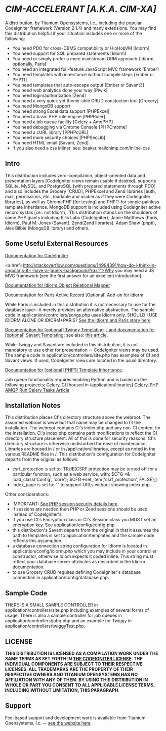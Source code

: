 *CIM-ACCELERANT [A.K.A. CIM-XA]*
==============================

A distribution, by Titanium Opensystems, l.c., including the popular CodeIgniter framework (Version 2.1.4) and many extensions. 
You may find this distribution helpful if your situation includes one or more of the following:

- You need PDO for cross-DBMS compatibility or HipHopVM [Idiorm] 
- You need support for SQL prepared statements [Idiorm]
- You need or simply prefer a more mainstream ORM approach {Idiorm, optionally, Paris]
- You need an integrated full-feature JavaScript MVC framework [Ember]
- You need templates with inheritance without compile steps [Ember or PHPTI]
- You need templates that auto-escape output [Ember or Savant3]
- You need web analytics done your way [Piwik]
- You need login/authorization [Zend]
- You need a very quick yet theme-able CRUD constuction tool [Grocery]
- You need MongoDB support 
- You need strong Excel data support [PHPExcel]
- You need a basic PHP rule engine [PHPRuler]
- You need a job queue facility [Celery + AmqPHP]
- You need debugging via Chrome Console {PHPChrome]
- You need a cURL library [PPHPcURL]
- You need more security choices [PHPSecLib]
- You need HTML email [Savant, Zend]
- If you also need a css inliner, see: beaker.mailchimp.com/inline-css

Intro
-----------------

This distribution includes zero-compilation, object-oriented data and presentation layers [CodeIgniter views remain usable if desired], 
supports SQLite, MySQL, and PostgreSQL [with prepared statements through PDO] and also includes the Grocery [CRUD], PHPExcel and Zend libraries 
[auth, mail, permissions, etc., loadable and usable as if they were CodeIgniter libraries], as well as ChromePHP [for testing] 
and PHPTI for simple painless template inhertiance. MongoDB support is included using CodeIgniter active record systax [i.e.: not Idiorm]. 
This distribution stands on the shoulders of some PHP giants including Ellis Labs (CodeIgniter), Jamie Matthews (Paris, Idiorm), 
Paul M. Jones (Savant), Zend(Zend libraries), Adam Shaw (phpti), Alex Bilbie (MongoDB library) and others. 

Some Useful External Resources
-----------------

<a href="http://ellislab.com/codeigniter/user-guide/toc.html">Documentation for CodeIgniter</a>

<a href=http://stackoverflow.com/questions/14994391/how-do-i-think-in-angularjs-if-i-have-a-jquery-background?rq=1">Why 
you may need a JS MVC framework [see the first answer for an excellent introduction]</a>

<a href="http://idiorm.readthedocs.org/en/latest/">Documentation for Idiorm Object Relational Mapper</a>

<a href="http://paris.readthedocs.org/en/latest/">Documentation for Paris Active Record [Optional] Add-on for Idiorm</a> 

While Paris is included in this distribution it is not necessary to use for the database layer--it merely provides an alternative 
abstraction. The sample code in application/controllers/songs.php uses Idiorm only.
SHOULD I USE IDIORM ALONE OR IDIORM+PARIS? <a href="http://j4mie.github.io/idiormandparis/">See the Idiorm and Paris story here</a>

<a href="http://edmundask.github.io/codeigniter-twiggy/">Documentation for [optional] Twiggy Templating</a>.
<a href="http://phpsavant.com/docs/">; and documentation for [optional] Savant Templating</a>; see also: 
<a href="http://devzone.zend.com/1542/creating-modular-template-based-interfaces-with-savant/">this article</a>. 

While Twiggy and Savant are included in this distribution, it is not mandatory to use either for presentation -- CodeIgniter views may be used. 
The sample code in application/controllers/site.php has examples of CI and Savant views. If used, CodeIgniter views are located 
in the usual directory. 

<a href="http://phpti.com/">Documentation for [optional] PHPTI Template Inheritance</a>. 

Job queue functionality requires enabling Python and is based on the following projeects: 
<a href="https://github.com/hussaintamboli/Celery-CI">Celery-CI</a> [housed in /application/libraries]
<a href="https://github.com/gjedeer/celery-php">Celery-PHP</a> 
<a href="http://www.php.net/manual/en/amqp.setup.php">AMQP</a> 
<a href="http://www.toforge.com/2011/01/run-celery-tasks-from-php/">Run Celery Tasks Article</a>

Installation Notes
-----

This distribution places CI's directory structure above the webroot. The assumed webroot is www but that name may be changed to fit the 
installation. The webroot contains CI's index.php and any non-CI content for the installation. CI's index.php contains path modifications 
to reflect the CI directory structure placement. All of this is done for security reasons. CI's directory structure is otherwise undisturbed 
for ease of maintenance.
Libraries are housed in / or in /application/libraries, except as noted in the various README files in /. 
This distribution's configuration for CodeIgniter departs from the original as follows: 
- csrf_protection is set to: TRUE[CSRF protection may be turned off for a particular function, such as a web service, with: 
$CFG =& load_class('Config', 'core'); $CFG->set_item('csrf_protection', FALSE);] 
- index_page is set to: ' ' to support URLs without showing index.php. 

Other considerations:
- IMPORTANT: <a href="http://www.php.net/manual/en/session.security.php">See PHP session security details here</a>. 
- if sessions are needed then PHP or Zend sessions should be used instead of CodeIgniter's. 
- If you use CI's Encryption class or CI's Session class you MUST set an encryption key.  See application/config/config.php
- this distribution's Savant departs from the original in that it assumes the path to templates is set to application/templates 
and the sample code reflects this assumption. 
- a database connection string configuration for Idiorm is located in application/config/idiorm.php which you may include in your 
controller constructor, otherwise Idiom expects it coded inline. This string must reflect your database server attributes as 
described in the Idiorm documentation. 
- to use Grocery CRUD requires defining CodeIgniter's database connection in application/config/database.php. 

Sample Code
-----------
THERE IS A SMALL SAMPLE CONTROLLER in application/controllers/site.php including examples of several forms of usage. There is also a 
sample controller for job queues in application/controllers/jobq.php and an example for Twiggy in application/controllers/twiggyTest.php.

LICENSE
-------
**THIS DISTRIBUTION IS LICENSED AS A COMPILATION WORK UNDER THE SAME TERMS AS SET FORTH IN 
<A HREF="http://ellislab.com/codeigniter/user-guide/license.html">THE CODEIGNITER LICENSE</A>. THE INDIVIDUAL COMPONENTS ARE SUBJECT TO THEIR 
RESPECTIVE LICENSES. ALL TRADEMARKS ARE THE PROPERTY OF THEIR RESPECTIVE OWNERS AND TITANIUM OPENSYSTEMS HAS NO AFFILIATION WITH ANY OF THEM. 
BY USING THIS DISTRIBUTION IN WHOLE OR PART YOU CONSENT TO ALL APPLICABLE LICENSE TERMS, INCLUDING WITHOUT LIMITATION, THIS PARAGRAPH.**

Support
-------
Fee-based support and development work is available from Titanium Opensystems, l.c. -- 
<a href="//my-titaniumcloud.rhcloud.com">see the website here</a>.

